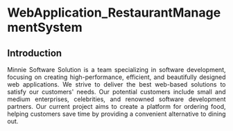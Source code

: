 # WebApplication_RestaurantManagementSystem
## Introduction
<div style="text-align:justify">
Minnie Software Solution is a team specializing in software development, focusing on creating high-performance, efficient, and beautifully designed web applications. We strive to deliver the best web-based solutions to satisfy our customers' needs. Our potential customers include small and medium enterprises, celebrities, and renowned software development partners. Our current project aims to create a platform for ordering food, helping customers save time by providing a convenient alternative to dining out.
</div>
